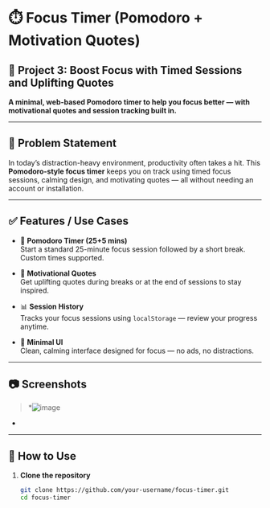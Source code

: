 # ⏱️ Focus Timer (Pomodoro + Motivation Quotes)

## 🧘 Project 3: Boost Focus with Timed Sessions and Uplifting Quotes

**A minimal, web-based Pomodoro timer to help you focus better — with motivational quotes and session tracking built in.**

---

## 🧠 Problem Statement

In today’s distraction-heavy environment, productivity often takes a hit. This **Pomodoro-style focus timer** keeps you on track using timed focus sessions, calming design, and motivating quotes — all without needing an account or installation.

---

## ✅ Features / Use Cases

- 🍅 **Pomodoro Timer (25+5 mins)**  
  Start a standard 25-minute focus session followed by a short break. Custom times supported.

- 💬 **Motivational Quotes**  
  Get uplifting quotes during breaks or at the end of sessions to stay inspired.

- 📊 **Session History**  
  Tracks your focus sessions using `localStorage` — review your progress anytime.

- 🌙 **Minimal UI**  
  Clean, calming interface designed for focus — no ads, no distractions.

---

## 📷 Screenshots

> *![image](https://github.com/user-attachments/assets/d116427f-21c7-4823-a42b-879f8566dfb0)
*

---

## 🚀 How to Use

1. **Clone the repository**
   ```bash
   git clone https://github.com/your-username/focus-timer.git
   cd focus-timer
